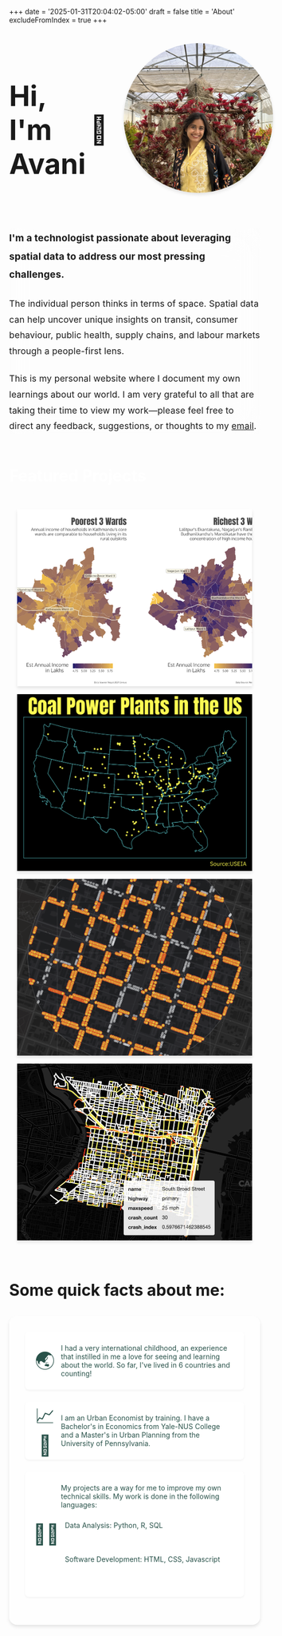 +++
date = '2025-01-31T20:04:02-05:00'
draft = false
title = 'About'
excludeFromIndex = true
+++

<div class="hero-section">
    <div class="hero-text">
        <h1 class="greeting">Hi, I'm Avani <span class="wave">👋</span></h1>
    </div>
    <div class="hero-image">
        <img src="avani.jpeg" alt="Avani" class="profile-image">
    </div>
</div>

<div class="main-content">
    <div class="intro-section">
    <p>I'm a technologist passionate about leveraging spatial data to address our most pressing challenges.</p> 
    <p>The individual person thinks in terms of space. Spatial data can help uncover unique insights on transit, consumer behaviour, public health, supply chains, and labour markets through a people-first lens.</p>
    <p>This is my personal website where I document my own learnings about our world. I am very grateful to all that are taking their time to view my work—please feel free to direct any feedback, suggestions, or thoughts to my <a href="mailto:avaniadhikari@hotmail.com">email</a>.
    </p>
</div>
<div class="gallery-section">
    <h2 class="gallery-header">Featured Projects</h2>
    <div class="gallery-grid">
        <a href="/posts/nepal_census/" class="gallery-item">
            <img src="valmap.png" alt="Map showing Household Wealth Distribution in Kathmandu Valley">
            <div class="gallery-overlay">
                <h3 class="gallery-title">Unpacking Nepal's Census</h3>
                <p class="gallery-description">Using data cleaning methods, I converted tabular census data into spatial formats that can be easily mapped.</p>
            </div>
        </a>
        <a href="/posts/coal-plants/" class="gallery-item">
            <img src="coal.png" alt="Map showing distribution of coal plants in America">
            <div class="gallery-overlay">
                <h3 class="gallery-title">Where are America's Coal Plants?</h3>
                <p class="gallery-description">A short analysis of the coal industry in America.</p>
            </div>
        </a>
        <a href="/posts/spotspotter-a-parking-finder/" class="gallery-item">
            <img src="img3.png" alt="Screenshot from Parking Finder App">
            <div class="gallery-overlay">
                <h3 class="gallery-title">Spotspotter</h3>
                <p class="gallery-description">Spotspotter is my first mobile application that seeks to crowdsource information on parking availability.</p>
            </div>
        </a>
        <a href="/philly-crash" class="gallery-item">
            <img src="crash.png" alt="Philadelphia's Crash Index">
            <div class="gallery-overlay">
                <h3 class="gallery-title">Finding Safe Strees in Philly</h3>
                <p class="gallery-description">Analysis of traffic accident patterns and safety metrics across Philadelphia.</p>
            </div>
        </a>
    </div>
</div>
<div class="facts-section">
    <h2 class="facts-header">Some quick facts about me:</h2>
<div class="custom-bullets">
<ul>
  <li data-emoji="🌏">
    I had a very international childhood, an experience that instilled in me a love for seeing and learning about the world. So far, I've lived in 6 countries and counting!
  </li>
  <li data-emoji="📈🌇">
    I am an Urban Economist by training. I have a Bachelor's in Economics from Yale-NUS College and a Master's in Urban Planning from the University of Pennsylvania.
  </li>
  <li data-emoji="👩‍💻">
    My projects are a way for me to improve my own technical skills. My work is done in the following languages:
    <ul>
      <li class="tech">Data Analysis: Python, R, SQL</li>
      <li class="tech">Software Development: HTML, CSS, Javascript </li>
    </ul>
  </li>
</ul>
</div>
</div>
</div>

<style>

.custom-bullets ul {
    list-style: none;
    padding-left: 0;
    margin: 0;
}

.custom-bullets li {
    position: relative;
    color:  #29524a;
    padding-left: 3.5rem;
    margin-bottom: 1.5rem;
    min-height: 3rem;
}

/* Style for the emoji bullets */
.custom-bullets li::before {
    content: attr(data-emoji);
    position: absolute;
    left: 0;
    top: 0;
    font-size: 2rem;
    line-height: 1.5;
    width: 3rem;
    text-align: center;
}

/* Nested list styling */
.custom-bullets li ul {
    margin-left: 0;
}

.custom-bullets li ul li {
    padding-left: 1.5rem;
}

/* Badge styling improvements */
.custom-bullets img {
    vertical-align: middle;
    margin: 0 0.25rem;
}

/* Hero section styling */
.hero-section {
    display: flex;
    align-items: center;
    justify-content: space-between;
    margin: 2rem 0 4rem 0;
    gap: 2rem;
}

.hero-text {
    flex: 1;
}

.hero-image {
    flex: 0 0 300px;
}

/* Profile image styling */
.profile-image {
    width: 300px;
    height: 300px;
    border-radius: 50%;
    object-fit: cover;
    box-shadow: 0 4px 6px rgba(0, 0, 0, 0.1);
}

/* Greeting header styling */
.greeting {
    font-size: 3.5rem;
    font-weight: bold;
    margin-bottom: 2rem;
    display: flex;
    align-items: center;
    gap: 0.5rem;
}

/* Waving hand animation */
.wave {
    display: inline-block;
    animation: wave 2.5s infinite;
    transform-origin: 70% 70%;
}

@keyframes wave {
    0% { transform: rotate(0deg); }
    10% { transform: rotate(14deg); }
    20% { transform: rotate(-8deg); }
    30% { transform: rotate(14deg); }
    40% { transform: rotate(-4deg); }
    50% { transform: rotate(10deg); }
    60% { transform: rotate(0deg); }
    100% { transform: rotate(0deg); }
}


/* Facts section styling */
.facts-section {
    margin: 3rem 0;
}

.facts-header {
    font-size: 2rem;
    font-weight: bold;
    margin-bottom: 2rem;
}

.custom-bullets {
    background: rgba(255, 255, 255, 0.8);
    border-radius: 1rem;
    box-shadow: 0 4px 6px rgba(0, 0, 0, 0.1);
    padding: 2rem;
}

.custom-bullets li {
    background: white;
    padding: 1.5rem 1.5rem 1.5rem 4.5rem;
    border-radius: 0.5rem;
    margin-bottom: 1.5rem;
    box-shadow: 0 2px 4px rgba(0, 0, 0, 0.05);
}

.custom-bullets li::before {
    font-size: 2.5rem;
    left: 1rem;
    top: 50%;
    transform: translateY(-50%);
}

/* Nested list improvements */
.custom-bullets li ul {
    margin-top: 1rem;
}

.custom-bullets li ul li {
    background: none;
    box-shadow: none;
    padding: 0.5rem 0.5rem;
    margin-bottom: 0.25rem;
}

/* Responsive design */
@media (max-width: 768px) {
    .hero-section {
        flex-direction: column-reverse;
        text-align: center;
    }
    
    .hero-image {
        flex: 0 0 200px;
    }
    
    .profile-image {
        width: 200px;
        height: 200px;
    }
    
    .greeting {
        font-size: 2.5rem;
        justify-content: center;
    }
}

.intro-section {
    max-width: 800px;
    margin: 2rem auto;
    backdrop-filter: blur(2rem);
}

.intro-section p {
    font-size: 1.1rem;
    line-height: 1.8;
    margin-bottom: 1.5rem;
    letter-spacing: 0.01em;
}

.intro-section p:first-child {
    font-size: 1.2rem;
    line-height: 1.9;
    font-weight: bold;
}


@media (max-width: 768px) {
    .intro-section {
        padding: 1.5rem;
        margin: 1rem;
    }
    
    .intro-section p {
        font-size: 1rem;
        line-height: 1.7;
    }
    
    .intro-section p:first-child {
        font-size: 1.1rem;
    }
}

/* Gallery section styles */
.gallery-section {
    margin: 4rem 0;
}

.gallery-header {
    font-size: 2rem;
    font-weight: bold;
    margin-bottom: 2rem;
    color:rgb(255, 255, 255);
}

.gallery-grid {
    display: grid;
    grid-template-columns: repeat(auto-fit, minmax(300px, 1fr));
    gap: 1rem;
    padding: 1rem;
}

.gallery-item {
    position: relative;
    overflow: hidden;
    box-shadow: 0 4px 6px rgba(0, 0, 0, 0.1);
    transition: transform 0.3s ease, box-shadow 0.3s ease;
    aspect-ratio: 4/3;
    cursor: pointer;
}

.gallery-item:hover {
    transform: translateY(-5px);
    box-shadow: 0 8px 12px rgba(0, 0, 0, 0.15);
}

.gallery-item img {
    width: 100%;
    height: 100%;
    object-fit: cover;
    transition: transform 0.3s ease;
}

.gallery-item:hover img {
    transform: scale(1.05);
}

.gallery-overlay {
    position: absolute;
    bottom: 0;
    left: 0;
    right: 0;
    background: linear-gradient(to top, rgba(41, 82, 74, 0.9), rgba(41, 82, 74, 0.7), transparent);
    padding: 2rem 1rem 1rem;
    transform: translateY(100%);
    transition: transform 0.3s ease;
}

.gallery-item:hover .gallery-overlay {
    transform: translateY(0);
}

.gallery-title {
    color: white;
    font-size: 1.2rem;
    font-weight: 500;
    margin-bottom: 0.5rem;
}

.gallery-description {
    color: rgba(255, 255, 255, 0.9);
    font-size: 0.9rem;
    line-height: 1.4;
}

@media (max-width: 768px) {
    .gallery-grid {
        grid-template-columns: repeat(auto-fit, minmax(250px, 1fr));
        gap: 1rem;
    }
    
    .gallery-title {
        font-size: 1.1rem;
    }
    
    .gallery-description {
        font-size: 0.85rem;
    }
}
</style>